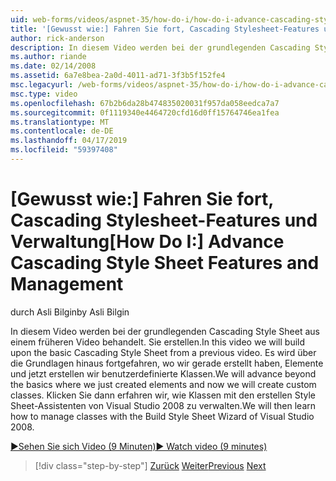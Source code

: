 ```yaml
---
uid: web-forms/videos/aspnet-35/how-do-i/how-do-i-advance-cascading-style-sheet-features-and-management
title: '[Gewusst wie:] Fahren Sie fort, Cascading Stylesheet-Features und-Verwaltung | Microsoft-Dokumentation'
author: rick-anderson
description: In diesem Video werden bei der grundlegenden Cascading Style Sheet aus einem früheren Video behandelt. Sie erstellen. Wir werden fahren Sie fort, über die Grundlagen, in denen es nur Elemente erstellt und...
ms.author: riande
ms.date: 02/14/2008
ms.assetid: 6a7e8bea-2a0d-4011-ad71-3f3b5f152fe4
msc.legacyurl: /web-forms/videos/aspnet-35/how-do-i/how-do-i-advance-cascading-style-sheet-features-and-management
msc.type: video
ms.openlocfilehash: 67b2b6da28b474835020031f957da058eedca7a7
ms.sourcegitcommit: 0f1119340e4464720cfd16d0ff15764746ea1fea
ms.translationtype: MT
ms.contentlocale: de-DE
ms.lasthandoff: 04/17/2019
ms.locfileid: "59397408"
---
```

# <a name="how-do-i-advance-cascading-style-sheet-features-and-management"></a><span data-ttu-id="9c6f5-104">[Gewusst wie:] Fahren Sie fort, Cascading Stylesheet-Features und Verwaltung</span><span class="sxs-lookup"><span data-stu-id="9c6f5-104">[How Do I:] Advance Cascading Style Sheet Features and Management</span></span>

<span data-ttu-id="9c6f5-105">durch Asli Bilgin</span><span class="sxs-lookup"><span data-stu-id="9c6f5-105">by Asli Bilgin</span></span>

<span data-ttu-id="9c6f5-106">In diesem Video werden bei der grundlegenden Cascading Style Sheet aus einem früheren Video behandelt. Sie erstellen.</span><span class="sxs-lookup"><span data-stu-id="9c6f5-106">In this video we will build upon the basic Cascading Style Sheet from a previous video.</span></span> <span data-ttu-id="9c6f5-107">Es wird über die Grundlagen hinaus fortgefahren, wo wir gerade erstellt haben, Elemente und jetzt erstellen wir benutzerdefinierte Klassen.</span><span class="sxs-lookup"><span data-stu-id="9c6f5-107">We will advance beyond the basics where we just created elements and now we will create custom classes.</span></span> <span data-ttu-id="9c6f5-108">Klicken Sie dann erfahren wir, wie Klassen mit den erstellen Style Sheet-Assistenten von Visual Studio 2008 zu verwalten.</span><span class="sxs-lookup"><span data-stu-id="9c6f5-108">We will then learn how to manage classes with the Build Style Sheet Wizard of Visual Studio 2008.</span></span>

[<span data-ttu-id="9c6f5-109">&#9654;Sehen Sie sich Video (9 Minuten)</span><span class="sxs-lookup"><span data-stu-id="9c6f5-109">&#9654; Watch video (9 minutes)</span></span>](https://channel9.msdn.com/Blogs/ASP-NET-Site-Videos/how-do-i-advance-cascading-style-sheet-features-and-management)

> [!div class="step-by-step"]
> <span data-ttu-id="9c6f5-110">[Zurück](how-do-i-adding-elements-to-a-css-file-and-create-new-css-on-the-fly.md)
> [Weiter](how-do-i-converting-a-net-20-windows-forms-application-to-net-35.md)</span><span class="sxs-lookup"><span data-stu-id="9c6f5-110">[Previous](how-do-i-adding-elements-to-a-css-file-and-create-new-css-on-the-fly.md)
[Next](how-do-i-converting-a-net-20-windows-forms-application-to-net-35.md)</span></span>
